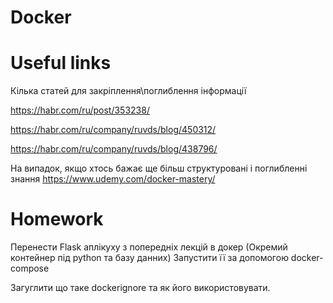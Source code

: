 # Docker 

# Useful links

Кілька статей для закріплення\поглиблення інформації

https://habr.com/ru/post/353238/

https://habr.com/ru/company/ruvds/blog/450312/

https://habr.com/ru/company/ruvds/blog/438796/

На випадок, якщо хтось бажає ще більш структуровані і поглибленні знання 
https://www.udemy.com/docker-mastery/

# Homework 

  Перенести Flask аплікуху з попередніх лекцій в докер (Окремий контейнер під python та базу данних)
  Запустити її за допомогою docker-compose
  
  
  Загуглити що таке dockerignore та як його використовувати. 
  
 
   
  
    